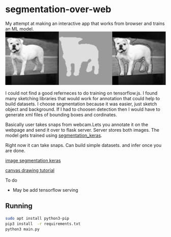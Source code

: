 
# segmentation-over-web
My attempt at making an interactive app that works from browser
and trains an ML model.
![alt text](https://raw.githubusercontent.com/shsh-a/segmentation-over-web/master/static/out2.png)

I could not find a good referneces to do training
on tensorflow.js. I found many sketching libraries
 that would work for annotation that could help to build datasets.
I choose segmentation because it
was easier, just sketch object and background. If
I had to choosen detection then I would have to generate
xml files of bounding boxes and cordinates.

Basically user takes snaps from webcam.Lets you annotate it
on the webpage and send it over to flask server.
Server stores  both images. The model gets
trained using [segmentation_keras](https://github.com/divamgupta/image-segmentation-keras).


Right now it  can take snaps. Can build simple datasets.
and infer once you are done. 

[image segmentation keras](https://github.com/divamgupta/image-segmentation-keras)

[canvas drawing tutorial](http://www.williammalone.com/articles/create-html5-canvas-javascript-drawing-app/#demo-simple)


To do
- May be add tensorflow serving

## Running
	





```bash
sudo apt install python3-pip
pip3 install  -r requirements.txt
python3 main.py
```
